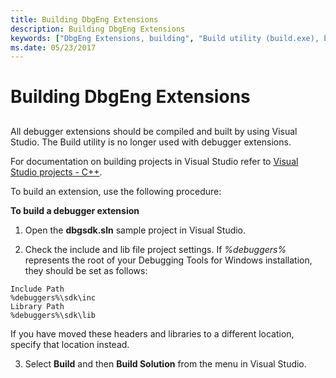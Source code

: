 ```yaml
---
title: Building DbgEng Extensions
description: Building DbgEng Extensions
keywords: ["DbgEng Extensions, building", "Build utility (build.exe), building DbgEng extensions"]
ms.date: 05/23/2017
---
```


# Building DbgEng Extensions

## <span id="ddk_building_dbgeng_extensions_dbx"></span><span id="DDK_BUILDING_DBGENG_EXTENSIONS_DBX"></span>

All debugger extensions should be compiled and built by using Visual Studio. The Build utility is no longer used with debugger extensions.

For documentation on building projects in Visual Studio refer to [Visual Studio projects - C++](/cpp/build/creating-and-managing-visual-cpp-projects).

To build an extension, use the following procedure:

**To build a debugger extension**

1. Open the **dbgsdk.sln** sample project in Visual Studio.

2. Check the include and lib file project settings. If *%debuggers%* represents the root of your Debugging Tools for Windows installation, they should be set as follows:

```text
Include Path 
%debuggers%\sdk\inc
Library Path
%debuggers%\sdk\lib
```

 If you have moved these headers and libraries to a different location, specify that location instead.

3. Select **Build** and then **Build Solution** from the menu in Visual Studio.
